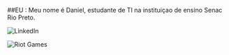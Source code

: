 ##EU : 
Meu nome é Daniel, estudante de TI na instituiçao de ensino Senac Rio Preto.

![LinkedIn](https://img.shields.io/badge/linkedin-%230077B5.svg?style=for-the-badge&logo=linkedin&logoColor=white)

![Riot Games](https://img.shields.io/badge/riotgames-D32936.svg?style=for-the-badge&logo=riotgames&logoColor=white)
